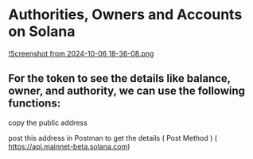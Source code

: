 # Authorities, Owners and Accounts on Solana

[!Screenshot from 2024-10-06 18-36-08.png](./Screenshot%20from%202024-10-06%2018-36-08.png)


## For the token to see the details like  balance, owner, and authority, we can use the following functions:

copy the public address 

post this address in Postman to get the details ( Post Method ) ( https://api.mainnet-beta.solana.com) 

